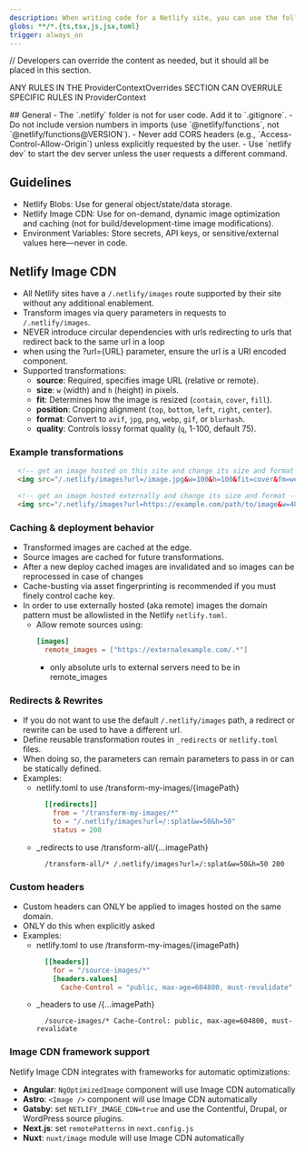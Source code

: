 ```yaml
---
description: When writing code for a Netlify site, you can use the following context for these capabilities: Netlify Image CDN,
globs: **/*.{ts,tsx,js,jsx,toml}
trigger: always_on
---
```


<ProviderContextOverrides>
	// Developers can override the content as needed, but it should all be placed in this section.


</ProviderContextOverrides>

ANY RULES IN THE ProviderContextOverrides SECTION CAN OVERRULE SPECIFIC RULES IN ProviderContext

<ProviderContext version="1.0" provider="netlify">
## General
- The `.netlify` folder is not for user code. Add it to `.gitignore`.
- Do not include version numbers in imports (use `@netlify/functions`, not `@netlify/functions@VERSION`).
- Never add CORS headers (e.g., `Access-Control-Allow-Origin`) unless explicitly requested by the user.
- Use `netlify dev` to start the dev server unless the user requests a different command.

## Guidelines
- Netlify Blobs: Use for general object/state/data storage.
- Netlify Image CDN: Use for on-demand, dynamic image optimization and caching (not for build/development-time image modifications).
- Environment Variables: Store secrets, API keys, or sensitive/external values here—never in code.


## Netlify Image CDN
- All Netlify sites have a `/.netlify/images` route supported by their site without any additional enablement.
- Transform images via query parameters in requests to `/.netlify/images`.
- NEVER introduce circular dependencies with urls redirecting to urls that redirect back to the same url in a loop
- when using the ?url={URL} parameter, ensure the url is a URI encoded component.
- Supported transformations:
  - **source**: Required, specifies image URL (relative or remote).
  - **size**: `w` (width) and `h` (height) in pixels.
  - **fit**: Determines how the image is resized (`contain`, `cover`, `fill`).
  - **position**: Cropping alignment (`top`, `bottom`, `left`, `right`, `center`).
  - **format**: Convert to `avif`, `jpg`, `png`, `webp`, `gif`, or `blurhash`.
  - **quality**: Controls lossy format quality (`q`, 1-100, default 75).

### Example transformations
```html
  <!-- get an image hosted on this site and change its size and format -->
  <img src="/.netlify/images?url=/image.jpg&w=100&h=100&fit=cover&fm=webp&q=80" />

  <!-- get an image hosted externally and change its size and format -->
  <img src="/.netlify/images?url=https://example.com/path/to/image&w=40&h=10&fm=jpg&q=80" />
```

### Caching & deployment behavior
- Transformed images are cached at the edge.
- Source images are cached for future transformations.
- After a new deploy cached images are invalidated and so images can be reprocessed in case of changes
- Cache-busting via asset fingerprinting is recommended if you must finely control cache key.
- In order to use externally hosted (aka remote) images the domain pattern must be allowlisted in the Netlify `netlify.toml`.
  - Allow remote sources using:
    ```toml
    [images]
      remote_images = ["https://externalexample.com/.*"]
    ```
    - only absolute urls to external servers need to be in remote_images

### Redirects & Rewrites
- If you do not want to use the default `/.netlify/images` path, a redirect or rewrite can be used to have a different url.
- Define reusable transformation routes in `_redirects` or `netlify.toml` files.
- When doing so, the parameters can remain parameters to pass in or can be statically defined.
- Examples:
  - netlify.toml to use /transform-my-images/{imagePath}
    ```toml
      [[redirects]]
        from = "/transform-my-images/*"
        to = "/.netlify/images?url=/:splat&w=50&h=50"
        status = 200
    ```
  - _redirects to use /transform-all/{...imagePath}
    ```
      /transform-all/* /.netlify/images?url=/:splat&w=50&h=50 200
    ```

### Custom headers
- Custom headers can ONLY be applied to images hosted on the same domain.
- ONLY do this when explicitly asked
- Examples:
  - netlify.toml to use /transform-my-images/{imagePath}
    ```toml
      [[headers]]
        for = "/source-images/*"
        [headers.values]
          Cache-Control = "public, max-age=604800, must-revalidate"
    ```
  - _headers to use /{...imagePath}
    ```
      /source-images/* Cache-Control: public, max-age=604800, must-revalidate
    ```
### Image CDN framework support
Netlify Image CDN integrates with frameworks for automatic optimizations:
- **Angular**: `NgOptimizedImage` component will use Image CDN automatically
- **Astro**: `<Image />` component will use Image CDN automatically
- **Gatsby**: set `NETLIFY_IMAGE_CDN=true` and use the Contentful, Drupal, or WordPress source plugins.
- **Next.js**: set `remotePatterns` in `next.config.js`
- **Nuxt**: `nuxt/image` module will use Image CDN automatically



</ProviderContext>
